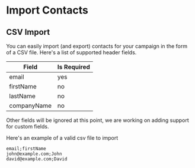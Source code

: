 # Import Contacts
## CSV Import
You can easily import (and export) contacts for your campaign in the form of a CSV file. Here's a list of supported header fields.

| Field | Is Required |
| --- | --- |
| email | yes |
| firstName | no |
| lastName | no |
| companyName | no |

Other fields will be ignored at this point, we are working on adding support for custom fields.

Here's an example of a valid csv file to import
```csv
email;firstName
john@example.com;John
david@example.com;David
```
